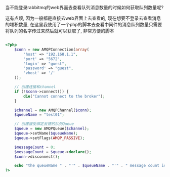 
当不能登录rabbitmq的web界面去查看队列消息数量的时候如何获取队列数量呢?

这有点烦, 因为一般都是直接去web界面上去查看的, 现在想要不登录去查看消息的堆积数量, 在这里我使用了一个php的脚本去查看中间件的消息队列数量只需要将队列的名字传过来然后就可以获取了, 非常方便的脚本

```php

<?php
    $conn = new AMQPConnection(array(
        'host' => "192.168.1.1",
        'port' => "5672",
        'login' => "guest",
        'password' => "guest",
        'vhost' => '/'
    ));

    // 创建连接和channel
    if (!$conn->connect()) {
        die("Cannot connect to the broker");
    }

    $channel = new AMQPChannel($conn);
    $queueName = "test01";

    // 创建接受绑定反馈的队列Queue
    $queue = new AMQPQueue($channel);
    $queue->setName($queueName);
    $queue->setFlags(AMQP_PASSIVE);

    $messageCount = 0;
    $messageCount = $queue->declare();
    $conn->disconnect();

    echo "the queueName " . "'" . $queueName . "'" . " message count is: " . $messageCount . "\n";
?>

```
